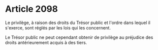 # Article 2098

Le privilège, à raison des droits du Trésor public et l'ordre dans lequel il s'exerce, sont réglés par les lois qui les concernent.

Le Trésor public ne peut cependant obtenir de privilège au préjudice des droits antérieurement acquis à des tiers.
